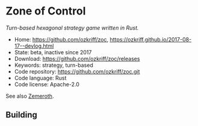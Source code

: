 # Zone of Control

_Turn-based hexagonal strategy game written in Rust._

- Home: https://github.com/ozkriff/zoc, https://ozkriff.github.io/2017-08-17--devlog.html
- State: beta, inactive since 2017
- Download: https://github.com/ozkriff/zoc/releases
- Keywords: strategy, turn-based
- Code repository: https://github.com/ozkriff/zoc.git
- Code language: Rust
- Code license: Apache-2.0

See also [Zemeroth](https://github.com/ozkriff/zemeroth).

## Building


